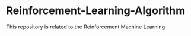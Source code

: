 # Reinforcement-Learning-Algorithm
This repository is related to the Reinforcement Machine Learning
